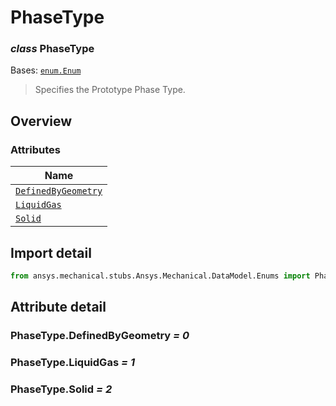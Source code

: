 # PhaseType

<a id="PhaseType"></a>

### *class* PhaseType

Bases: [`enum.Enum`](https://docs.python.org/3/library/enum.html#enum.Enum)

> Specifies the Prototype Phase Type.

> <!-- !! processed by numpydoc !! -->

<a id="overview"></a>

## Overview

### Attributes

| Name |
| -------------------------------------------------------------- |
| [`DefinedByGeometry`](#PhaseType.DefinedByGeometry) |
| [`LiquidGas`](#PhaseType.LiquidGas) |
| [`Solid`](../../../ACT/Automation/Mechanical/Solid.md#Solid) |

<a id="import-detail"></a>

## Import detail

```python
from ansys.mechanical.stubs.Ansys.Mechanical.DataModel.Enums import PhaseType
```

<a id="attribute-detail"></a>

## Attribute detail

<a id="PhaseType.DefinedByGeometry"></a>

### PhaseType.DefinedByGeometry *= 0*

<a id="PhaseType.LiquidGas"></a>

### PhaseType.LiquidGas *= 1*

<a id="PhaseType.Solid"></a>

### PhaseType.Solid *= 2*

